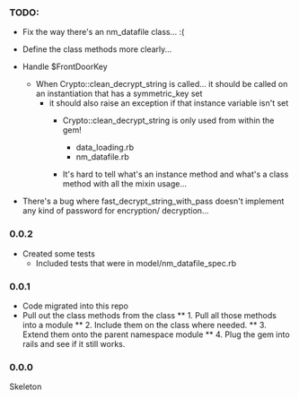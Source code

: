 ### TODO:

* Fix the way there's an nm_datafile class... :(
* Define the class methods more clearly...

* Handle $FrontDoorKey
  - When Crypto::clean_decrypt_string is called... it should be called on an instantiation
    that has a symmetric_key set
    - it should also raise an exception if that instance variable isn't set
      - Crypto::clean_decrypt_string is only used from within the gem!
        - data_loading.rb
        - nm_datafile.rb
        
      - It's hard to tell what's an instance method and what's a class method
        with all the mixin usage...


* There's a bug where fast_decrypt_string_with_pass doesn't implement any kind of password for encryption/ decryption... 
      

### 0.0.2

* Created some tests
  - Included tests that were in model/nm_datafile_spec.rb




### 0.0.1

* Code migrated into this repo
* Pull out the class methods from the class
** 1. Pull all those methods into a module
** 2. Include them on the class where needed.
** 3. Extend them onto the parent namespace module
** 4. Plug the gem into rails and see if it still works.


### 0.0.0

Skeleton
